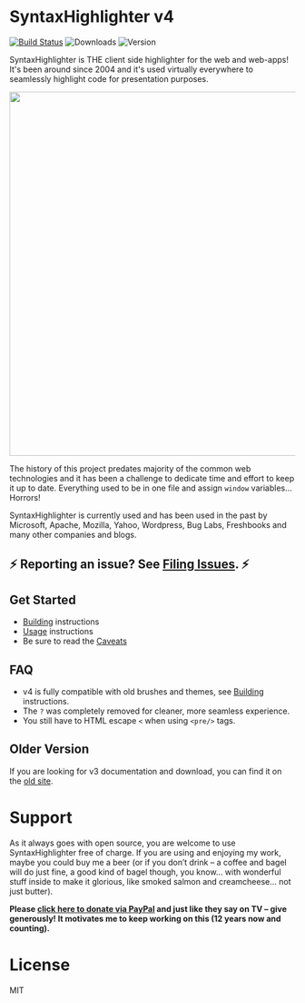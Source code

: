 # SyntaxHighlighter v4

[![Build Status](https://travis-ci.org/syntaxhighlighter/theme-swift.svg)](https://travis-ci.org/syntaxhighlighter/syntaxhighlighter)
![Downloads](https://img.shields.io/npm/dm/syntaxhighlighter.svg)
![Version](https://img.shields.io/npm/v/syntaxhighlighter.svg)

SyntaxHighlighter is THE client side highlighter for the web and web-apps! It's been around since 2004 and it's used virtually everywhere to seamlessly highlight code for presentation purposes.

<img src="screenshot.png" width="640"/>

The history of this project predates majority of the common web technologies and it has been a challenge to dedicate time and effort to keep it up to date. Everything used to be in one file and assign `window` variables... Horrors!

SyntaxHighlighter is currently used and has been used in the past by Microsoft, Apache, Mozilla, Yahoo, Wordpress, Bug Labs, Freshbooks and many other companies and blogs.

## :zap: Reporting an issue? See [Filing Issues]. :zap:

## Get Started

* [Building] instructions
* [Usage] instructions
* Be sure to read the [Caveats]

## FAQ

* v4 is fully compatible with old brushes and themes, see [Building] instructions.
* The `?` was completely removed for cleaner, more seamless experience.
* You still have to HTML escape `<` when using `<pre/>` tags.

## Older Version

If you are looking for v3 documentation and download, you can find it on the [old site](alexgorbatchev.com/SyntaxHighlighter).

# Support

As it always goes with open source, you are welcome to use SyntaxHighlighter free of charge. If you are using and enjoying my work, maybe you could buy me a beer (or if you don’t drink – a coffee and bagel will do just fine, a good kind of bagel though, you know… with wonderful stuff inside to make it glorious, like smoked salmon and creamcheese… not just butter).

**Please [click here to donate via PayPal](https://www.paypal.com/cgi-bin/webscr?cmd=_s-xclick&hosted_button_id=2930402) and just like they say on TV – give generously! It motivates me to keep working on this (12 years now and counting).**

# License

MIT

[Filing Issues]: https://github.com/syntaxhighlighter/syntaxhighlighter/wiki/Filing-Issues
[Building]: https://github.com/syntaxhighlighter/syntaxhighlighter/wiki/Building
[Usage]: https://github.com/syntaxhighlighter/syntaxhighlighter/wiki/Usage
[Caveats]: https://github.com/syntaxhighlighter/syntaxhighlighter/wiki/Caveats
